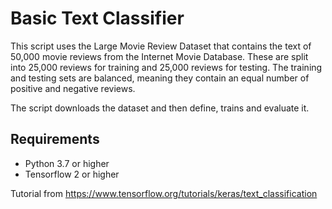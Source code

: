 # Basic Text Classifier

This script uses the Large Movie Review Dataset that contains the text of 50,000 movie reviews from the Internet Movie Database. These are split into 25,000 reviews for training and 25,000 reviews for testing. The training and testing sets are balanced, meaning they contain an equal number of positive and negative reviews.

The script downloads the dataset and then define, trains and evaluate it.

## Requirements

- Python 3.7 or higher
- Tensorflow 2 or higher

Tutorial from <https://www.tensorflow.org/tutorials/keras/text_classification>
